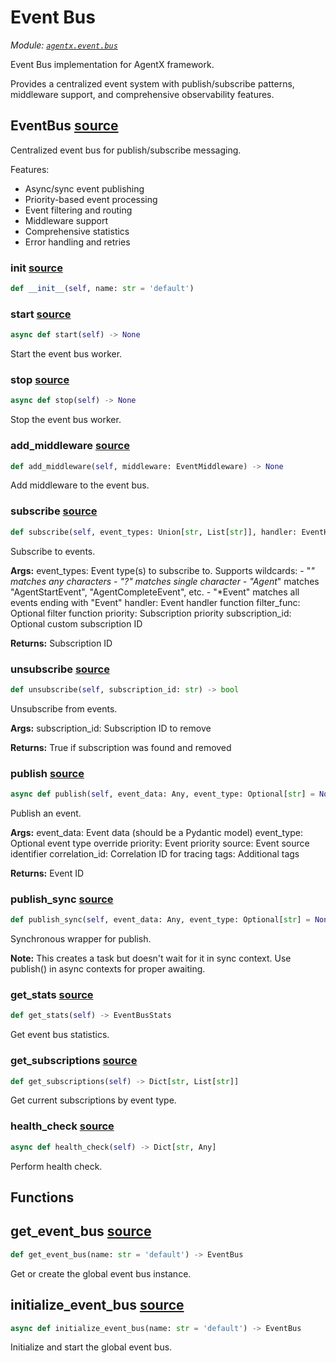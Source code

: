# Event Bus

*Module: [`agentx.event.bus`](https://github.com/dustland/agentx/blob/main/src/agentx/event/bus.py)*

Event Bus implementation for AgentX framework.

Provides a centralized event system with publish/subscribe patterns,
middleware support, and comprehensive observability features.

## EventBus <a href="https://github.com/dustland/agentx/blob/main/src/agentx/event/bus.py#L27" class="source-link" title="View source code">source</a>

Centralized event bus for publish/subscribe messaging.

Features:
- Async/sync event publishing
- Priority-based event processing
- Event filtering and routing
- Middleware support
- Comprehensive statistics
- Error handling and retries

### __init__ <a href="https://github.com/dustland/agentx/blob/main/src/agentx/event/bus.py#L40" class="source-link" title="View source code">source</a>

```python
def __init__(self, name: str = 'default')
```
### start <a href="https://github.com/dustland/agentx/blob/main/src/agentx/event/bus.py#L52" class="source-link" title="View source code">source</a>

```python
async def start(self) -> None
```

Start the event bus worker.

### stop <a href="https://github.com/dustland/agentx/blob/main/src/agentx/event/bus.py#L61" class="source-link" title="View source code">source</a>

```python
async def stop(self) -> None
```

Stop the event bus worker.

### add_middleware <a href="https://github.com/dustland/agentx/blob/main/src/agentx/event/bus.py#L77" class="source-link" title="View source code">source</a>

```python
def add_middleware(self, middleware: EventMiddleware) -> None
```

Add middleware to the event bus.

### subscribe <a href="https://github.com/dustland/agentx/blob/main/src/agentx/event/bus.py#L82" class="source-link" title="View source code">source</a>

```python
def subscribe(self, event_types: Union[str, List[str]], handler: EventHandler, filter_func: Optional[EventFilter] = None, priority: EventPriority = EventPriority.NORMAL, subscription_id: Optional[str] = None) -> str
```

Subscribe to events.

**Args:**
    event_types: Event type(s) to subscribe to. Supports wildcards:
                - "*" matches any characters
                - "?" matches single character
                - "Agent*" matches "AgentStartEvent", "AgentCompleteEvent", etc.
                - "*Event" matches all events ending with "Event"
    handler: Event handler function
    filter_func: Optional filter function
    priority: Subscription priority
    subscription_id: Optional custom subscription ID

**Returns:**
    Subscription ID

### unsubscribe <a href="https://github.com/dustland/agentx/blob/main/src/agentx/event/bus.py#L132" class="source-link" title="View source code">source</a>

```python
def unsubscribe(self, subscription_id: str) -> bool
```

Unsubscribe from events.

**Args:**
    subscription_id: Subscription ID to remove

**Returns:**
    True if subscription was found and removed

### publish <a href="https://github.com/dustland/agentx/blob/main/src/agentx/event/bus.py#L159" class="source-link" title="View source code">source</a>

```python
async def publish(self, event_data: Any, event_type: Optional[str] = None, priority: EventPriority = EventPriority.NORMAL, source: Optional[str] = None, correlation_id: Optional[str] = None, tags: Optional[Dict[str, str]] = None) -> str
```

Publish an event.

**Args:**
    event_data: Event data (should be a Pydantic model)
    event_type: Optional event type override
    priority: Event priority
    source: Event source identifier
    correlation_id: Correlation ID for tracing
    tags: Additional tags

**Returns:**
    Event ID

### publish_sync <a href="https://github.com/dustland/agentx/blob/main/src/agentx/event/bus.py#L222" class="source-link" title="View source code">source</a>

```python
def publish_sync(self, event_data: Any, event_type: Optional[str] = None, priority: EventPriority = EventPriority.NORMAL, source: Optional[str] = None, correlation_id: Optional[str] = None, tags: Optional[Dict[str, str]] = None) -> str
```

Synchronous wrapper for publish.

**Note:** This creates a task but doesn't wait for it in sync context.
Use publish() in async contexts for proper awaiting.

### get_stats <a href="https://github.com/dustland/agentx/blob/main/src/agentx/event/bus.py#L354" class="source-link" title="View source code">source</a>

```python
def get_stats(self) -> EventBusStats
```

Get event bus statistics.

### get_subscriptions <a href="https://github.com/dustland/agentx/blob/main/src/agentx/event/bus.py#L358" class="source-link" title="View source code">source</a>

```python
def get_subscriptions(self) -> Dict[str, List[str]]
```

Get current subscriptions by event type.

### health_check <a href="https://github.com/dustland/agentx/blob/main/src/agentx/event/bus.py#L365" class="source-link" title="View source code">source</a>

```python
async def health_check(self) -> Dict[str, Any]
```

Perform health check.

## Functions

## get_event_bus <a href="https://github.com/dustland/agentx/blob/main/src/agentx/event/bus.py#L383" class="source-link" title="View source code">source</a>

```python
def get_event_bus(name: str = 'default') -> EventBus
```

Get or create the global event bus instance.

## initialize_event_bus <a href="https://github.com/dustland/agentx/blob/main/src/agentx/event/bus.py#L393" class="source-link" title="View source code">source</a>

```python
async def initialize_event_bus(name: str = 'default') -> EventBus
```

Initialize and start the global event bus.
